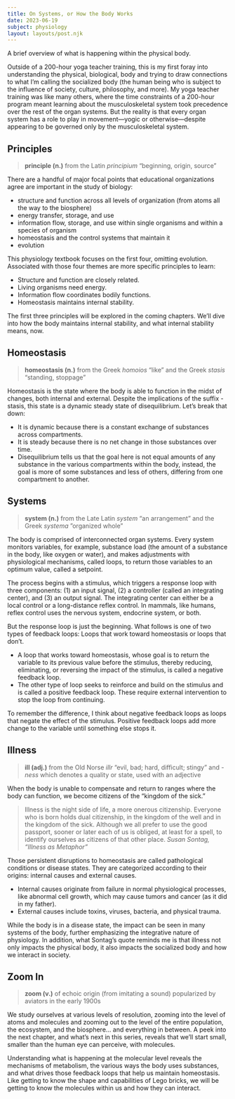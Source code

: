 ```yaml
---
title: On Systems, or How the Body Works
date: 2023-06-19
subject: physiology
layout: layouts/post.njk
---
```

A brief overview of what is happening within the physical body.
<!-- excerpt -->

Outside of a 200-hour yoga teacher training, this is my first foray into understanding the physical, biological, body and trying to draw connections to what I’m calling the socialized body (the human being who is subject to the influence of society, culture, philosophy, and more). My yoga teacher training was like many others, where the time constraints of a 200-hour program meant learning about the musculoskeletal system took precedence over the rest of the organ systems. But the reality is that every organ system has a role to play in movement—yogic or otherwise—despite appearing to be governed only by the musculoskeletal system.

## Principles

> **principle (n.)**
> from the Latin *principium*
> “beginning, origin, source”

There are a handful of major focal points that educational organizations agree are important in the study of biology:
* structure and function across all levels of organization (from atoms all the way to the biosphere)
* energy transfer, storage, and use
* information flow, storage, and use within single organisms and within a species of organism
* homeostasis and the control systems that maintain it
* evolution

This physiology textbook focuses on the first four, omitting evolution. Associated with those four themes are more specific principles to learn:
* Structure and function are closely related.
* Living organisms need energy.
* Information flow coordinates bodily functions.
* Homeostasis maintains internal stability.

The first three principles will be explored in the coming chapters. We’ll dive into how the body maintains internal stability, and what internal stability means, now.

## Homeostasis

> **homeostasis (n.)**
> from the Greek *homoios* “like”
> and the Greek *stasis* “standing, stoppage”

Homeostasis is the state where the body is able to function in the midst of changes, both internal and external. Despite the implications of the suffix -stasis, this state is a dynamic steady state of disequilibrium. Let’s break that down:

* It is dynamic because there is a constant exchange of substances across compartments.
* It is steady because there is no net change in those substances over time.
* Disequilibrium tells us that the goal here is not equal amounts of any substance in the various compartments within the body, instead, the goal is more of some substances and less of others, differing from one compartment to another.

## Systems

> **system (n.)**
> from the Late Latin *system*
> “an arrangement”
> and the Greek *systema*
> ”organized whole”

The body is comprised of interconnected organ systems. Every system monitors variables, for example, substance load (the amount of a substance in the body, like oxygen or water), and makes adjustments with physiological mechanisms, called loops, to return those variables to an optimum value, called a setpoint.

The process begins with a stimulus, which triggers a response loop with three components: (1) an input signal, (2) a controller (called an integrating center), and (3) an output signal. The integrating center can either be a local control or a long-distance reflex control. In mammals, like humans, reflex control uses the nervous system, endocrine system, or both.

But the response loop is just the beginning. What follows is one of two types of feedback loops: Loops that work toward homeostasis or loops that don’t.

* A loop that works toward homeostasis, whose goal is to return the variable to its previous value before the stimulus, thereby reducing, eliminating, or reversing the impact of the stimulus, is called a negative feedback loop.
* The other type of loop seeks to reinforce and build on the stimulus and is called a positive feedback loop. These require external intervention to stop the loop from continuing.

To remember the difference, I think about negative feedback loops as loops that negate the effect of the stimulus. Positive feedback loops add more change to the variable until something else stops it.

## Illness

> **ill (adj.)**
> from the Old Norse *illr*
> “evil, bad; hard, difficult; stingy”
> and *-ness*
> which denotes a quality or state,
> used with an adjective

When the body is unable to compensate and return to ranges where the body can function, we become citizens of the “kingdom of the sick.”

> Illness is the night side of life, a more onerous citizenship. Everyone who is born holds dual citizenship, in the kingdom of the well and in the kingdom of the sick. Although we all prefer to use the good passport, sooner or later each of us is obliged, at least for a spell, to identify ourselves as citizens of that other place.
<cite>Susan Sontag, “Illness as Metaphor”</cite>

Those persistent disruptions to homeostasis are called pathological conditions or disease states. They are categorized according to their origins: internal causes and external causes.

* Internal causes originate from failure in normal physiological processes, like abnormal cell growth, which may cause tumors and cancer (as it did in my father).
* External causes include toxins, viruses, bacteria, and physical trauma.

While the body is in a disease state, the impact can be seen in many systems of the body, further emphasizing the integrative nature of physiology. In addition, what Sontag’s quote reminds me is that illness not only impacts the physical body, it also impacts the socialized body and how we interact in society.

## Zoom In

> **zoom (v.)**
> of echoic origin (from imitating a sound)
> popularized by aviators in the early 1900s

We study ourselves at various levels of resolution, zooming into the level of atoms and molecules and zooming out to the level of the entire population, the ecosystem, and the biosphere… and everything in between. A peek into the next chapter, and what’s next in this series, reveals that we’ll start small, smaller than the human eye can perceive, with molecules.

Understanding what is happening at the molecular level reveals the mechanisms of metabolism, the various ways the body uses substances, and what drives those feedback loops that help us maintain homeostasis. Like getting to know the shape and capabilities of Lego bricks, we will be getting to know the molecules within us and how they can interact.